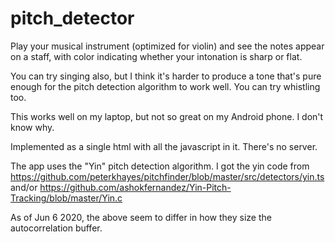 # pitch_detector

Play your musical instrument (optimized for violin) and see the notes appear on a staff, with color indicating whether your intonation is sharp or flat.

You can try singing also, but I think it's harder to produce a tone that's pure enough for the 
pitch detection algorithm to work well. You can try whistling too.

This works well on my laptop, but not so great on my Android phone. I don't know why. 

Implemented as a single html with all the javascript in it. There's no server.

The app uses the "Yin" pitch detection algorithm. I got the yin code from 
https://github.com/peterkhayes/pitchfinder/blob/master/src/detectors/yin.ts
and/or
https://github.com/ashokfernandez/Yin-Pitch-Tracking/blob/master/Yin.c

As of Jun 6 2020, the above seem to differ in how they size the autocorrelation buffer.
